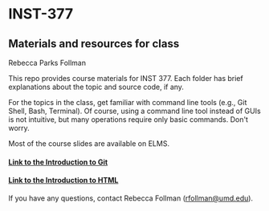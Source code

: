 # INST-377
## Materials and resources for class
Rebecca Parks Follman

This repo provides course materials for INST 377.
Each folder has brief explanations about the topic and source code, if any. 

For the topics in the class, get familiar with command line tools (e.g., Git Shell, Bash, Terminal). Of course, using a command line tool instead of GUIs is not intuitive, but many operations require only basic commands. Don't worry.

Most of the course slides are available on ELMS. 
#### [Link to the Introduction to Git](git/) 
#### [Link to the Introduction to HTML](HTML/)
If you have any questions, contact Rebecca Follman (rfollman@umd.edu). 
